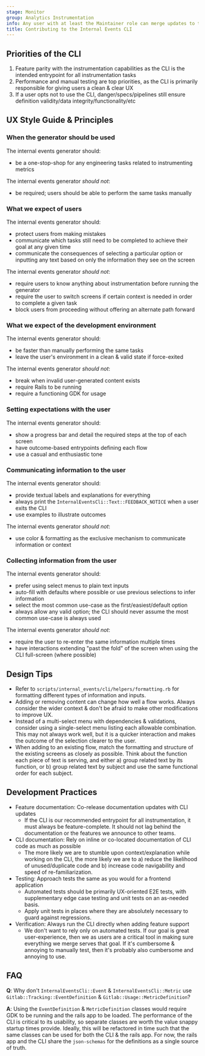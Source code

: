 ```yaml
---
stage: Monitor
group: Analytics Instrumentation
info: Any user with at least the Maintainer role can merge updates to this content. For details, see https://docs.gitlab.com/development/development_processes/#development-guidelines-review.
title: Contributing to the Internal Events CLI
---
```


## Priorities of the CLI

1. Feature parity with the instrumentation capabilities as the CLI is the intended entrypoint for all instrumentation tasks
1. Performance and manual testing are top priorities, as the CLI is primarily responsible for giving users a clean & clear UX
1. If a user opts not to use the CLI, danger/specs/pipelines still ensure definition validity/data integrity/functionality/etc

## UX Style Guide & Principles

### When the generator should be used

The internal events generator should:

- be a one-stop-shop for any engineering tasks related to instrumenting metrics

The internal events generator _should not_:

- be required; users should be able to perform the same tasks manually

### What we expect of users

The internal events generator should:

- protect users from making mistakes
- communicate which tasks still need to be completed to achieve their goal at any given time
- communicate the consequences of selecting a particular option or inputting any text based on only the information they see on the screen

The internal events generator _should not_:

- require users to know anything about instrumentation before running the generator
- require the user to switch screens if certain context is needed in order to complete a given task
- block users from proceeding without offering an alternate path forward

### What we expect of the development environment

The internal events generator should:

- be faster than manually performing the same tasks
- leave the user's environment in a clean & valid state if force-exited

The internal events generator _should not_:

- break when invalid user-generated content exists
- require Rails to be running
- require a functioning GDK for usage

### Setting expectations with the user

The internal events generator should:

- show a progress bar and detail the required steps at the top of each screen
- have outcome-based entrypoints defining each flow
- use a casual and enthusiastic tone

### Communicating information to the user

The internal events generator should:

- provide textual labels and explanations for everything
- always print the `InternalEventsCli::Text::FEEDBACK_NOTICE` when a user exits the CLI
- use examples to illustrate outcomes

The internal events generator _should not_:

- use color & formatting as the exclusive mechanism to communicate information or context

### Collecting information from the user

The internal events generator should:

- prefer using select menus to plain text inputs
- auto-fill with defaults where possible or use previous selections to infer information
- select the most common use-case as the first/easiest/default option
- always allow any valid option; the CLI should never assume the most common use-case is always used

The internal events generator _should not_:

- require the user to re-enter the same information multiple times
- have interactions extending "past the fold" of the screen when using the CLI full-screen (where possible)

## Design Tips

- Refer to `scripts/internal_events/cli/helpers/formatting.rb` for formatting different types of information and inputs.
- Adding or removing content can change how well a flow works. Always consider the wider context & don't be afraid to make other modifications to improve UX.
- Instead of a multi-select menu with dependencies & validations, consider using a single-select menu listing each allowable combination. This may not always work well, but it is a quicker interaction and makes the outcome of the selection clearer to the user.
- When adding to an existing flow, match the formatting and structure of the existing screens as closely as possible. Think about the function each piece of text is serving, and either a) group related text by its function, or b) group related text by subject and use the same functional order for each subject.

## Development Practices

- Feature documentation: Co-release documentation updates with CLI updates
  - If the CLI is our recommended entrypoint for all instrumentation, it must always be feature-complete. It should
    not lag behind the documentation or the features we announce to other teams.
- CLI documentation: Rely on inline or co-located documentation of CLI code as much as possible
  - The more likely we are to stumble upon context/explanation while working on the CLI, the more likely we are to a) reduce the likelihood of unused/duplicate code and b) increase code navigability and speed of re-familiarization.
- Testing: Approach tests the same as you would for a frontend application
  - Automated tests should be primarily UX-oriented E2E tests, with supplementary edge case testing and unit tests on an as-needed basis.
  - Apply unit tests in places where they are absolutely necessary to guard against regressions.
- Verification: Always run the CLI directly when adding feature support
  - We don't want to rely only on automated tests. If our goal is great user-experience, then we as users are a critical tool in making sure everything we merge serves that goal. If it's cumbersome & annoying to manually test, then it's probably also cumbersome and annoying to use.

## FAQ

**Q**: Why don't `InternalEventsCli::Event` & `InternalEventsCli::Metric` use `Gitlab::Tracking::EventDefinition` & `Gitlab::Usage::MetricDefinition`?

**A**: Using the `EventDefinition` & `MetricDefinition` classes would require GDK to be running and the rails app to be loaded. The performance of the CLI is critical to its usability, so separate classes are worth the value snappy startup times provide. Ideally, this will be refactored in time such that the same classes can be used for both the CLI & the rails app. For now, the rails app and the CLI share the `json-schemas` for the definitions as a single source of truth.
